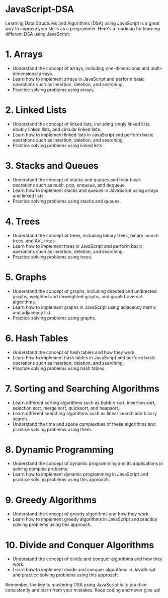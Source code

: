 # JavaScript-DSA
Learning Data Structures and Algorithms (DSA) using JavaScript is a great way to improve your skills as a programmer. Here's a roadmap for learning different DSA using JavaScript:

# 1. Arrays
- Understand the concept of arrays, including one-dimensional and multi-dimensional arrays.
- Learn how to implement arrays in JavaScript and perform basic operations such as insertion, deletion, and searching.
- Practice solving problems using arrays.

# 2. Linked Lists
- Understand the concept of linked lists, including singly linked lists, doubly linked lists, and circular linked lists.
- Learn how to implement linked lists in JavaScript and perform basic operations such as insertion, deletion, and searching.
- Practice solving problems using linked lists.

# 3. Stacks and Queues
- Understand the concept of stacks and queues and their basic operations such as push, pop, enqueue, and dequeue.
- Learn how to implement stacks and queues in JavaScript using arrays and linked lists.
- Practice solving problems using stacks and queues.

# 4. Trees
- Understand the concept of trees, including binary trees, binary search trees, and AVL trees.
- Learn how to implement trees in JavaScript and perform basic operations such as insertion, deletion, and searching.
- Practice solving problems using trees.

# 5. Graphs
- Understand the concept of graphs, including directed and undirected graphs, weighted and unweighted graphs, and graph traversal algorithms.
- Learn how to implement graphs in JavaScript using adjacency matrix and adjacency list.
- Practice solving problems using graphs.

# 6. Hash Tables
- Understand the concept of hash tables and how they work.
- Learn how to implement hash tables in JavaScript and perform basic operations such as insertion, deletion, and searching.
- Practice solving problems using hash tables.

# 7. Sorting and Searching Algorithms
- Learn different sorting algorithms such as bubble sort, insertion sort, selection sort, merge sort, quicksort, and heapsort.
- Learn different searching algorithms such as linear search and binary search.
- Understand the time and space complexities of these algorithms and practice solving problems using them.

# 8. Dynamic Programming
- Understand the concept of dynamic programming and its applications in solving complex problems.
- Learn how to implement dynamic programming in JavaScript and practice solving problems using this approach.

# 9. Greedy Algorithms
- Understand the concept of greedy algorithms and how they work.
- Learn how to implement greedy algorithms in JavaScript and practice solving problems using this approach.

# 10. Divide and Conquer Algorithms
- Understand the concept of divide and conquer algorithms and how they work.
- Learn how to implement divide and conquer algorithms in JavaScript and practice solving problems using this approach.

Remember, the key to mastering DSA using JavaScript is to practice consistently and learn from your mistakes. Keep coding and never give up!
